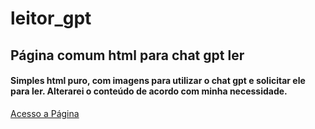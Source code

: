 # leitor_gpt
## Página comum html para chat gpt ler

#### Simples html puro, com imagens para utilizar o chat gpt e solicitar ele para ler. Alterarei o conteúdo de acordo com minha necessidade.

<a href="https://itslevictor.github.io/leitor_gpt/)" target="blank">Acesso a Página</a>
